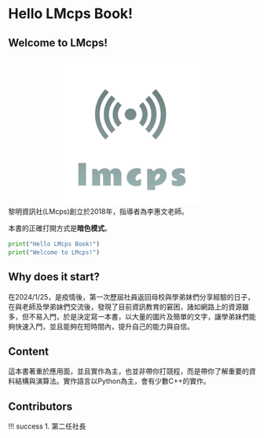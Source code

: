 # Hello LMcps Book!
## Welcome to LMcps!
<div align=center><img src=imgs\lmcps.png width=300 heigh=300></div>
黎明資訊社(LMcps)創立於2018年，指導者為李惠文老師。

本書的正確打開方式是**暗色模式**。

```py linenums="1"
print("Hello LMcps Book!")
print("Welcome to LMcps!")
```

## Why does it start?
在2024/1/25，是疫情後，第一次歷屆社員返回母校與學弟妹們分享經驗的日子，在與老師及學弟妹們交流後，發現了目前資訊教育的窘困，諸如網路上的資源雖多，但不易入門，於是決定寫一本書，以大量的圖片及簡單的文字，讓學弟妹們能夠快速入門，並且能夠在短時間內，提升自己的能力與自信。

## Content
這本書著重於應用面，並且實作為主，也並非帶你打競程，而是帶你了解重要的資料結構與演算法。實作語言以Python為主，會有少數C++的實作。

## Contributors
!!! success
    1. 第二任社長



